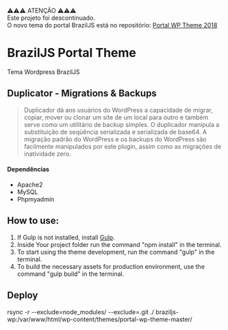 ⚠️⚠️⚠️ ATENÇÃO ⚠️⚠️⚠️  
Este projeto foi descontinuado.  
O novo tema do portal BrazilJS está no repositório: [Portal WP Theme 2018](https://github.com/braziljs/portal-wp-theme-2018)

# BrazilJS Portal Theme

Tema Wordpress BrazilJS

## Duplicator -  Migrations & Backups

> Duplicador dá aos usuários do WordPress a capacidade de migrar, copiar, mover ou clonar  um site de um local para outro e também serve como um utilitário de backup simples. O duplicador  manipula a substituição de seqüência serializada e serializada de base64. A migração padrão do WordPress e os backups do WordPress são facilmente manipulados por este plugin, assim como as migrações de inatividade zero.


#### Dependências

+ Apache2
+ MySQL
+ Phpmyadmin

## How to use:

1. If Gulp is not installed, install [Gulp](http://gulpjs.com/).
2. Inside Your project folder run the command "npm install" in the terminal.
3. To start using the theme development, run the command "gulp" in the terminal.
4. To build the necessary assets for production environment, use the command "gulp build" in the terminal.

## Deploy

rsync -r --exclude=node_modules/ --exclude=.git ./ braziljs-wp:/var/www/html/wp-content/themes/portal-wp-theme-master/
